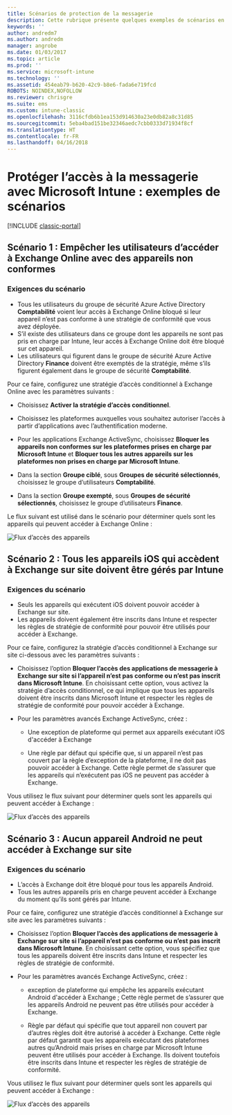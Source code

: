 ```yaml
---
title: Scénarios de protection de la messagerie
description: Cette rubrique présente quelques exemples de scénarios en expliquant comment les implémenter avec un accès conditionnel.
keywords: ''
author: andredm7
ms.author: andredm
manager: angrobe
ms.date: 01/03/2017
ms.topic: article
ms.prod: ''
ms.service: microsoft-intune
ms.technology: ''
ms.assetid: 454eab79-b620-42c9-b8e6-fada6e719fcd
ROBOTS: NOINDEX,NOFOLLOW
ms.reviewer: chrisgre
ms.suite: ems
ms.custom: intune-classic
ms.openlocfilehash: 3116cfdb6b1ea153d914630a23e0db82a8c31d85
ms.sourcegitcommit: 5eba4bad151be32346aedc7cbb0333d71934f8cf
ms.translationtype: HT
ms.contentlocale: fr-FR
ms.lasthandoff: 04/16/2018
---
```

# <a name="protect-access-to-email-with-microsoft-intune-example-scenarios"></a>Protéger l’accès à la messagerie avec Microsoft Intune : exemples de scénarios

[!INCLUDE [classic-portal](../includes/classic-portal.md)]

## <a name="scenario-1-block-users-from-using-noncompliant-devices-to-access-exchange-online"></a>Scénario 1 : Empêcher les utilisateurs d’accéder à Exchange Online avec des appareils non conformes
### <a name="scenario-requirements"></a>Exigences du scénario
- Tous les utilisateurs du groupe de sécurité Azure Active Directory **Comptabilité** voient leur accès à Exchange Online bloqué si leur appareil n’est pas conforme à une stratégie de conformité que vous avez déployée.
- S’il existe des utilisateurs dans ce groupe dont les appareils ne sont pas pris en charge par Intune, leur accès à Exchange Online doit être bloqué sur cet appareil.
- Les utilisateurs qui figurent dans le groupe de sécurité Azure Active Directory **Finance** doivent être exemptés de la stratégie, même s’ils figurent également dans le groupe de sécurité **Comptabilité**.

Pour ce faire, configurez une stratégie d’accès conditionnel à Exchange Online avec les paramètres suivants :

- Choisissez **Activer la stratégie d’accès conditionnel**.

- Choisissez les plateformes auxquelles vous souhaitez autoriser l’accès à partir d’applications avec l’authentification moderne.
- Pour les applications Exchange ActiveSync, choisissez **Bloquer les appareils non conformes sur les plateformes prises en charge par Microsoft Intune** et **Bloquer tous les autres appareils sur les plateformes non prises en charge par Microsoft Intune**.
-   Dans la section **Groupe ciblé**, sous **Groupes de sécurité sélectionnés**, choisissez le groupe d’utilisateurs **Comptabilité**.

-   Dans la section **Groupe exempté**, sous **Groupes de sécurité sélectionnés**, choisissez le groupe d’utilisateurs **Finance**.


Le flux suivant est utilisé dans le scénario pour déterminer quels sont les appareils qui peuvent accéder à Exchange Online :

![Flux d’accès des appareils](./media/ConditionalAccess8-5.png)

## <a name="scenario-2-all-ios-devices-that-access-exchange-on-premises-must-be-managed-by-intune"></a>Scénario 2 : Tous les appareils iOS qui accèdent à Exchange sur site doivent être gérés par Intune
### <a name="scenario-requirements"></a>Exigences du scénario
- Seuls les appareils qui exécutent iOS doivent pouvoir accéder à Exchange sur site.
- Les appareils doivent également être inscrits dans Intune et respecter les règles de stratégie de conformité pour pouvoir être utilisés pour accéder à Exchange.

Pour ce faire, configurez la stratégie d’accès conditionnel à Exchange sur site ci-dessous avec les paramètres suivants :

- Choisissez l’option **Bloquer l’accès des applications de messagerie à Exchange sur site si l’appareil n’est pas conforme ou n’est pas inscrit dans Microsoft Intune**. En choisissant cette option, vous activez la stratégie d’accès conditionnel, ce qui implique que tous les appareils doivent être inscrits dans Microsoft Intune et respecter les règles de stratégie de conformité pour pouvoir accéder à Exchange.

- Pour les paramètres avancés Exchange ActiveSync, créez :

  -   Une exception de plateforme qui permet aux appareils exécutant iOS d'accéder à Exchange   

  -   Une règle par défaut qui spécifie que, si un appareil n’est pas couvert par la règle d’exception de la plateforme, il ne doit pas pouvoir accéder à Exchange. Cette règle permet de s’assurer que les appareils qui n’exécutent pas iOS ne peuvent pas accéder à Exchange.

Vous utilisez le flux suivant pour déterminer quels sont les appareils qui peuvent accéder à Exchange :

![Flux d’accès des appareils](./media/ConditionalAccess8-3.png)

## <a name="scenario-3-no-android-devices-can-access-exchange-on-premises"></a>Scénario 3 : Aucun appareil Android ne peut accéder à Exchange sur site
### <a name="scenario-requirements"></a>Exigences du scénario
- L’accès à Exchange doit être bloqué pour tous les appareils Android.
- Tous les autres appareils pris en charge peuvent accéder à Exchange du moment qu’ils sont gérés par Intune.

Pour ce faire, configurez une stratégie d’accès conditionnel à Exchange sur site avec les paramètres suivants :

-   Choisissez l’option **Bloquer l’accès des applications de messagerie à Exchange sur site si l’appareil n’est pas conforme ou n’est pas inscrit dans Microsoft Intune**. En choisissant cette option, vous spécifiez que tous les appareils doivent être inscrits dans Intune et respecter les règles de stratégie de conformité.

- Pour les paramètres avancés Exchange ActiveSync, créez :
  -   exception de plateforme qui empêche les appareils exécutant Android d'accéder à Exchange ; Cette règle permet de s’assurer que les appareils Android ne peuvent pas être utilisés pour accéder à Exchange.

  -   Règle par défaut qui spécifie que tout appareil non couvert par d’autres règles doit être autorisé à accéder à Exchange. Cette règle par défaut garantit que les appareils exécutant des plateformes autres qu’Android mais prises en charge par Microsoft Intune peuvent être utilisés pour accéder à Exchange. Ils doivent toutefois être inscrits dans Intune et respecter les règles de stratégie de conformité.

Vous utilisez le flux suivant pour déterminer quels sont les appareils qui peuvent accéder à Exchange :

![Flux d’accès des appareils](./media/ConditionalAccess8-4.png)
